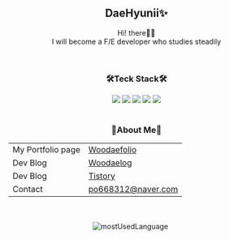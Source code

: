 <div align="center">
  <h2>DaeHyunii✨</h2>
  <p>Hi! there👋🏼<br/>I will become a F/E developer who studies steadily</p>
  <br/>
  <h3>🛠Teck Stack🛠</h3>
  <div>
    <img src="https://img.shields.io/badge/JavaScript-F7DF1E?style=for-the-badge&logo=JavaScript&logoColor=white">
    <img src="https://img.shields.io/badge/HTML5-E34F26?style=for-the-badge&logo=HTML5&logoColor=white">
    <img src="https://img.shields.io/badge/CSS3-1572B6?style=for-the-badge&logo=CSS3&logoColor=white">
    <img src="https://img.shields.io/badge/TypeScript-3178C6?style=for-the-badge&logo=TypeScript&logoColor=white">
    <img src="https://img.shields.io/badge/React-61DAFB?style=for-the-badge&logo=React&logoColor=white">
  </div>
  <br/>
  <h3>🍳About Me🍳</h3>
  <table>
    <tr>
      <td>My Portfolio page</td>
      <td><a href="https://woodaefolio.com">Woodaefolio</a></td>
    </tr>
     <tr>
      <td> Dev Blog</td>
      <td><a href="https://woodaelog.com/">Woodaelog</a></td>
    </tr>
     <tr>
      <td> Dev Blog</td>
      <td><a href="https://pinetree93.tistory.com/">Tistory</a></td>
    </tr>
    <tr>
      <td> Contact</td>
      <td><a href="po668312@naver.com">po668312@naver.com</a></td>
    </tr>
  </table>
</div>

<br/>
<br/>

<div align="center">
  <img src="https://github-readme-stats.vercel.app/api/top-langs/?username=WooDaeHyun&layout=compact&theme=tokyonight" alt="mostUsedLanguage" />&nbsp;&nbsp;&nbsp;&nbsp;&nbsp;&nbsp;
<!--   <img src="https://github-readme-stats.vercel.app/api?username=WooDaeHyun&show_icons=true&theme=tokyonight" alt="WooDaeHyun's GitHub stats" /> -->
</div>

